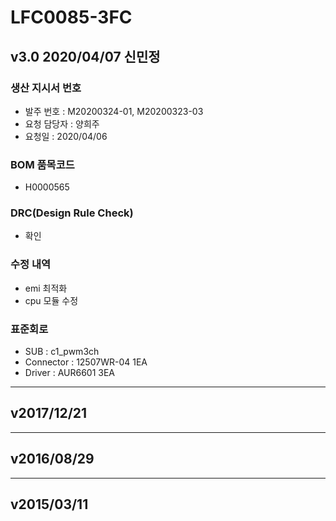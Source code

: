 # LFC0085-3FC

## v3.0 2020/04/07 신민정

### 생산 지시서 번호
* 발주 번호 : M20200324-01, M20200323-03
* 요청 담당자 : 양희주
* 요청일 : 2020/04/06

### BOM 품목코드
* H0000565

### DRC(Design Rule Check)
* 확인

### 수정 내역
* emi 최적화
* cpu 모듈 수정

### 표준회로
* SUB : c1_pwm3ch 
* Connector : 12507WR-04 1EA
* Driver : AUR6601 3EA

----------

## v2017/12/21

----------

## v2016/08/29

----------

## v2015/03/11
